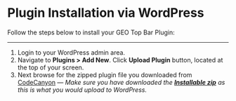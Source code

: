 # Plugin Installation via WordPress

Follow the steps below to install your GEO Top Bar Plugin:
<hr/>

1. Login to your WordPress admin area.
2. Navigate to **Plugins > Add New**. Click **Upload Plugin** button, located at the top of your screen. 
3. Next browse for the zipped plugin file you downloaded from [CodeCanyon](https://codecanyon.net/user/mypreview) &mdash; *Make sure you have downloaded the [**Installable zip**](#/getting-the-plugin-downloaded-from-envato) as this is what you would upload to WordPress.*
